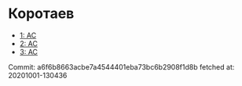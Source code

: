 # Коротаев
- [1: AC](1.md)
- [2: AC](2.md)
- [3: AC](3.md)

Commit: a6f6b8663acbe7a4544401eba73bc6b2908f1d8b
 fetched at: 20201001-130436
